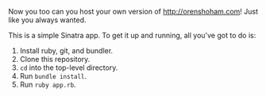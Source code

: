 Now you too can you host your own version of http://orenshoham.com! Just like you always wanted.

This is a simple Sinatra app. To get it up and running, all you've got to do is:

1. Install ruby, git, and bundler.
2. Clone this repository.
3. `cd` into the top-level directory.
4. Run `bundle install`.
5. Run `ruby app.rb`.
